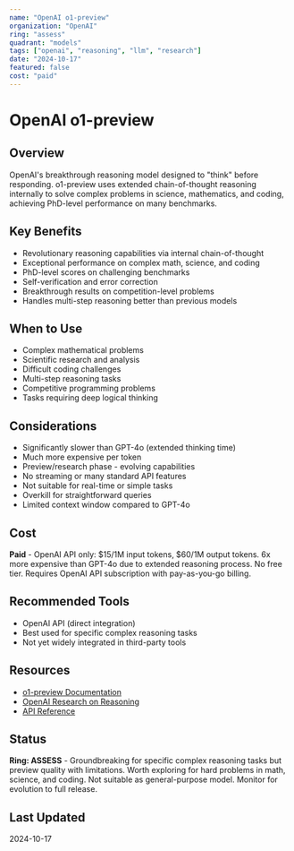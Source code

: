 ```yaml
---
name: "OpenAI o1-preview"
organization: "OpenAI"
ring: "assess"
quadrant: "models"
tags: ["openai", "reasoning", "llm", "research"]
date: "2024-10-17"
featured: false
cost: "paid"
---
```


# OpenAI o1-preview

## Overview
OpenAI's breakthrough reasoning model designed to "think" before responding. o1-preview uses extended chain-of-thought reasoning internally to solve complex problems in science, mathematics, and coding, achieving PhD-level performance on many benchmarks.

## Key Benefits
- Revolutionary reasoning capabilities via internal chain-of-thought
- Exceptional performance on complex math, science, and coding
- PhD-level scores on challenging benchmarks
- Self-verification and error correction
- Breakthrough results on competition-level problems
- Handles multi-step reasoning better than previous models

## When to Use
- Complex mathematical problems
- Scientific research and analysis
- Difficult coding challenges
- Multi-step reasoning tasks
- Competitive programming problems
- Tasks requiring deep logical thinking

## Considerations
- Significantly slower than GPT-4o (extended thinking time)
- Much more expensive per token
- Preview/research phase - evolving capabilities
- No streaming or many standard API features
- Not suitable for real-time or simple tasks
- Overkill for straightforward queries
- Limited context window compared to GPT-4o

## Cost
**Paid** - OpenAI API only: $15/1M input tokens, $60/1M output tokens. 6x more expensive than GPT-4o due to extended reasoning process. No free tier. Requires OpenAI API subscription with pay-as-you-go billing.

## Recommended Tools
- OpenAI API (direct integration)
- Best used for specific complex reasoning tasks
- Not yet widely integrated in third-party tools

## Resources
- [o1-preview Documentation](https://platform.openai.com/docs/models/o1)
- [OpenAI Research on Reasoning](https://openai.com/index/learning-to-reason-with-llms/)
- [API Reference](https://platform.openai.com/docs/api-reference)

## Status
**Ring: ASSESS** - Groundbreaking for specific complex reasoning tasks but preview quality with limitations. Worth exploring for hard problems in math, science, and coding. Not suitable as general-purpose model. Monitor for evolution to full release.

## Last Updated
2024-10-17
